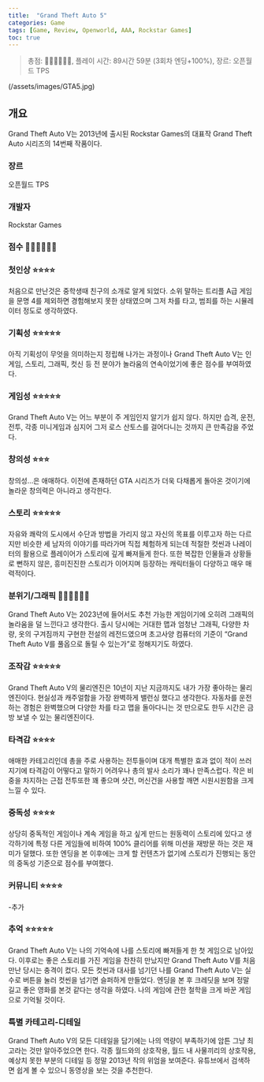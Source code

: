 ```yaml
---
title:  "Grand Theft Auto 5"
categories: Game
tags: [Game, Review, Openworld, AAA, Rockstar Games]
toc: true
---
```


> 총점: 💎💎💎💎💎💎, 플레이 시간: 89시간 59분 (3회차 엔딩+100%), 장르: 오픈월드 TPS

(/assets/images/GTA5.jpg)

## 개요

Grand Theft Auto V는 2013년에 출시된 Rockstar Games의 대표작 Grand Theft Auto 시리즈의 14번째 작품이다.

### 장르

오픈월드 TPS

### 개발자

Rockstar Games

### 점수 💎💎💎💎💎💎

### 첫인상 ⭐⭐⭐⭐

처음으로 만난것은 중학생때 친구의 소개로 알게 되었다. 소위 말하는 트리플 A급 게임을 문명 4를 제외하면 경험해보지 못한 상태였으며 그저 차를 타고, 범죄를 하는 시뮬레이터 정도로 생각하였다.

### 기획성 ⭐⭐⭐⭐⭐

아직 기획성이 무엇을 의미하는지 정립해 나가는 과정이나 Grand Theft Auto V는 인게임, 스토리, 그래픽, 컷신 등 전 분야가 놀라움의 연속이었기에 좋은 점수를 부여하였다.

### 게임성 ⭐⭐⭐⭐⭐

Grand Theft Auto V는 어느 부분이 주 게임인지 알기가 쉽지 않다. 하지만 습격, 운전, 전투, 각종 미니게임과 심지어 그저 로스 산토스를 걸어다니는 것까지 큰 만족감을 주었다.

### 창의성 ⭐⭐⭐

창의성…은 애매하다. 이전에 존재하던 GTA 시리즈가 더욱 다채롭게 돌아온 것이기에 놀라운 창의력은 아니라고 생각한다.

### 스토리 ⭐⭐⭐⭐⭐

자유와 쾌락의 도시에서 수단과 방법을 가리지 않고 자신의 목표를 이루고자 하는 다르지만 비슷한 세 남자의 이야기를 따라가며 직접 체험하게 되는데 적절한 컷씬과 나레이터의 활용으로 플레이어가 스토리에 깊게 빠져들게 한다. 또한 복잡한 인물들과 상황들로 뻔하지 않은, 흥미진진한 스토리가 이어지며 등장하는 캐릭터들이 다양하고 매우 매력적이다.

### 분위기/그래픽 💎💎💎💎💎💎

Grand Theft Auto V는 2023년에 들어서도 추천 가능한 게임이기에 오히려 그래픽의 놀라움을 덜 느낀다고 생각한다. 출시 당시에는 거대한 맵과 엄청난 그래픽, 다양한 차량, 옷의 구겨짐까지 구현한 전설의 레전드였으며 초고사양 컴퓨터의 기준이 “Grand Theft Auto V를 풀옵으로 돌릴 수 있는가”로 정해지기도 하였다. 

### 조작감 ⭐⭐⭐⭐⭐

Grand Theft Auto V의 물리엔진은 10년이 지난 지금까지도 내가 가장 좋아하는 물리엔진이다. 현실성과 캐주얼함을 가장 완벽하게 밸런싱 했다고 생각한다. 자동차를 운전하는 경험은 완벽했으며 다양한 차를 타고 맵을 돌아다니는 것 만으로도 한두 시간은 금방  보낼 수 있는 물리엔진이다.

### 타격감 ⭐⭐⭐⭐

애매한 카테고리인데 총을 주로 사용하는 전투들이며 대개 특별한 효과 없이 적이 쓰러지기에 타격감이 어떻다고 말하기 어려우나 총의 발사 소리가 꽤나 만족스럽다. 작은 비중을 차지하는 근접 전투또한 꽤 좋으며 샷건, 머신건을 사용할 깨면 시원시원함을 크게 느낄 수 있다.

### 중독성 ⭐⭐⭐⭐

상당히 중독적인 게임이나 계속 게임을 하고 싶게 만드는 원동력이 스토리에 있다고 생각하기에 특정 다른 게임들에 비하여 100% 클리어를 위해 미션을 재방문 하는 것은 재미가 덜했다. 또한 엔딩을 본 이후에는 크게 할 컨텐츠가 없기에 스토리가 진행되는 동안의 중독성 기준으로 점수를 부여했다.

### 커뮤니티 ⭐⭐⭐⭐

-추가

### 추억 ⭐⭐⭐⭐⭐

Grand Theft Auto V는 나의 기억속에 나를 스토리에 빠져들게 한 첫 게임으로 남아있다. 이후로는 좋은 스토리를 가진 게임을 찬찬히 만났지만 Grand Theft Auto V를 처음 만난 당시는 충격이 컸다. 모든 컷씬과 대사를 넘기던 나를 Grand Theft Auto V는 실수로 버튼을 눌러 컷씬을 넘기면 슬퍼하게 만들었다. 엔딩을 본 후 크레딧을 보며 정말 길고 좋은 영화를 본것 같다는 생각을 하였다. 나의 게임에 관한 철학을 크게 바꾼 게임으로 기억될 것이다.

### 특별 카테고리-디테일

Grand Theft Auto V의 모든 디테일을 담기에는 나의 역량이 부족하기에 암튼 그냥 최고라는 것만 알아주었으면 한다. 각종 월드와의 상호작용, 월드 내 사물끼리의 상호작용, 예상치 못한 부분의 디테일 등 정말 2013년 작의 위엄을 보여준다. 유튜브에서 검색하면 쉽게 볼 수 있으니 동영상을 보는 것을 추천한다.

